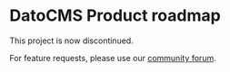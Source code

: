 # DatoCMS Product roadmap

This project is now discontinued.

For feature requests, please use our [community forum](https://community.datocms.com/c/product-development/feature-requests/l/latest?order=votes).
